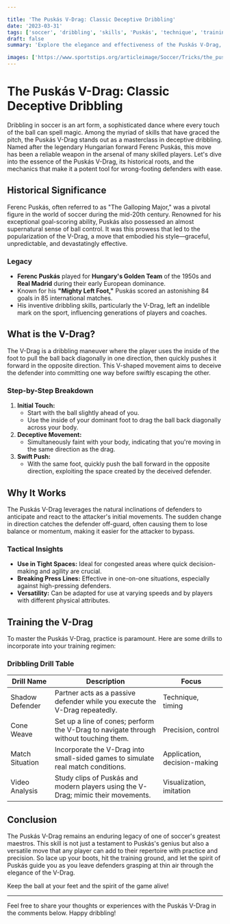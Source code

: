 ```yaml
---

title: 'The Puskás V-Drag: Classic Deceptive Dribbling'
date: '2023-03-31'
tags: ['soccer', 'dribbling', 'skills', 'Puskás', 'technique', 'training', 'coaching', 'deception', 'history']
draft: false
summary: 'Explore the elegance and effectiveness of the Puskás V-Drag, a dribbling move that continues to bamboozle defenders. This article delves into the historical significance, technical breakdown, and practical applications of this iconic soccer skill.'

images: ['https://www.sportstips.org/articleimage/Soccer/Tricks/the_puskás_v_drag_classic_deceptive_dribbling.webp']
---
```


# The Puskás V-Drag: Classic Deceptive Dribbling

Dribbling in soccer is an art form, a sophisticated dance where every touch of the ball can spell magic. Among the myriad of skills that have graced the pitch, the Puskás V-Drag stands out as a masterclass in deceptive dribbling. Named after the legendary Hungarian forward Ferenc Puskás, this move has been a reliable weapon in the arsenal of many skilled players. Let's dive into the essence of the Puskás V-Drag, its historical roots, and the mechanics that make it a potent tool for wrong-footing defenders with ease.

## Historical Significance

Ferenc Puskás, often referred to as "The Galloping Major," was a pivotal figure in the world of soccer during the mid-20th century. Renowned for his exceptional goal-scoring ability, Puskás also possessed an almost supernatural sense of ball control. It was this prowess that led to the popularization of the V-Drag, a move that embodied his style—graceful, unpredictable, and devastatingly effective.

### Legacy

- **Ferenc Puskás** played for **Hungary's Golden Team** of the 1950s and **Real Madrid** during their early European dominance.
- Known for his **"Mighty Left Foot,"** Puskás scored an astonishing 84 goals in 85 international matches.
- His inventive dribbling skills, particularly the V-Drag, left an indelible mark on the sport, influencing generations of players and coaches.

## What is the V-Drag?

The V-Drag is a dribbling maneuver where the player uses the inside of the foot to pull the ball back diagonally in one direction, then quickly pushes it forward in the opposite direction. This V-shaped movement aims to deceive the defender into committing one way before swiftly escaping the other.

### Step-by-Step Breakdown

1. **Initial Touch:**
    - Start with the ball slightly ahead of you.
    - Use the inside of your dominant foot to drag the ball back diagonally across your body.
2. **Deceptive Movement:**
    - Simultaneously faint with your body, indicating that you're moving in the same direction as the drag.
3. **Swift Push:**
    - With the same foot, quickly push the ball forward in the opposite direction, exploiting the space created by the deceived defender.

## Why It Works

The Puskás V-Drag leverages the natural inclinations of defenders to anticipate and react to the attacker's initial movements. The sudden change in direction catches the defender off-guard, often causing them to lose balance or momentum, making it easier for the attacker to bypass.

### Tactical Insights

- **Use in Tight Spaces:** Ideal for congested areas where quick decision-making and agility are crucial.
- **Breaking Press Lines:** Effective in one-on-one situations, especially against high-pressing defenders.
- **Versatility:** Can be adapted for use at varying speeds and by players with different physical attributes.

## Training the V-Drag

To master the Puskás V-Drag, practice is paramount. Here are some drills to incorporate into your training regimen:

### Dribbling Drill Table

| Drill Name          | Description                                                                                            | Focus                       |
|---------------------|--------------------------------------------------------------------------------------------------------|-----------------------------|
| Shadow Defender     | Partner acts as a passive defender while you execute the V-Drag repeatedly.                            | Technique, timing           |
| Cone Weave          | Set up a line of cones; perform the V-Drag to navigate through without touching them.                  | Precision, control          |
| Match Situation     | Incorporate the V-Drag into small-sided games to simulate real match conditions.                       | Application, decision-making|
| Video Analysis      | Study clips of Puskás and modern players using the V-Drag; mimic their movements.                      | Visualization, imitation    |

## Conclusion

The Puskás V-Drag remains an enduring legacy of one of soccer's greatest maestros. This skill is not just a testament to Puskás's genius but also a versatile move that any player can add to their repertoire with practice and precision. So lace up your boots, hit the training ground, and let the spirit of Puskás guide you as you leave defenders grasping at thin air through the elegance of the V-Drag.

Keep the ball at your feet and the spirit of the game alive!

---

Feel free to share your thoughts or experiences with the Puskás V-Drag in the comments below. Happy dribbling!

